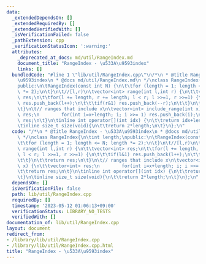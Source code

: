 ```yaml
---
data:
  _extendedDependsOn: []
  _extendedRequiredBy: []
  _extendedVerifiedWith: []
  _isVerificationFailed: false
  _pathExtension: cpp
  _verificationStatusIcon: ':warning:'
  attributes:
    _deprecated_at_docs: md/util/RangeIndex.md
    document_title: "RangeIndex - \u533A\u9593index"
    links: []
  bundledCode: "#line 1 \"lib/util/RangeIndex.cpp\"\n/*\n * @title RangeIndex - \u533A\
    \u9593index\n * @docs md/util/RangeIndex.md\n */\nclass RangeIndex{\n\tint length;\n\
    public:\n\tRangeIndex(const int N) {\n\t\tfor (length = 1; length <= N; length\
    \ *= 2);\n\t}\n\t//[l,r)\n\tvector<int> range(int l,int r) {\n\t\tvector<int>\
    \ res;\n\t\tfor(l += length, r += length; l < r; l >>=1, r >>=1) {\n\t\t\tif(l&1)\
    \ res.push_back(l++);\n\t\t\tif(r&1) res.push_back(--r);\n\t\t}\n\t\treturn res;\n\
    \t}\n\t// ranges that include x\n\tvector<int> include_range(int x) {\n\t\tvector<int>\
    \ res;\n        for(int i=x+length; i; i >>= 1) res.push_back(i);\n\t\treturn\
    \ res;\n\t}\n\tinline int operator[](int idx) {\n\t\treturn idx+length;\n\t}\n\
    \tinline size_t size(void){\n\t\treturn 2*length;\n\t}\n};\n"
  code: "/*\n * @title RangeIndex - \u533A\u9593index\n * @docs md/util/RangeIndex.md\n\
    \ */\nclass RangeIndex{\n\tint length;\npublic:\n\tRangeIndex(const int N) {\n\
    \t\tfor (length = 1; length <= N; length *= 2);\n\t}\n\t//[l,r)\n\tvector<int>\
    \ range(int l,int r) {\n\t\tvector<int> res;\n\t\tfor(l += length, r += length;\
    \ l < r; l >>=1, r >>=1) {\n\t\t\tif(l&1) res.push_back(l++);\n\t\t\tif(r&1) res.push_back(--r);\n\
    \t\t}\n\t\treturn res;\n\t}\n\t// ranges that include x\n\tvector<int> include_range(int\
    \ x) {\n\t\tvector<int> res;\n        for(int i=x+length; i; i >>= 1) res.push_back(i);\n\
    \t\treturn res;\n\t}\n\tinline int operator[](int idx) {\n\t\treturn idx+length;\n\
    \t}\n\tinline size_t size(void){\n\t\treturn 2*length;\n\t}\n};\n"
  dependsOn: []
  isVerificationFile: false
  path: lib/util/RangeIndex.cpp
  requiredBy: []
  timestamp: '2023-05-12 01:06:13+09:00'
  verificationStatus: LIBRARY_NO_TESTS
  verifiedWith: []
documentation_of: lib/util/RangeIndex.cpp
layout: document
redirect_from:
- /library/lib/util/RangeIndex.cpp
- /library/lib/util/RangeIndex.cpp.html
title: "RangeIndex - \u533A\u9593index"
---
```


